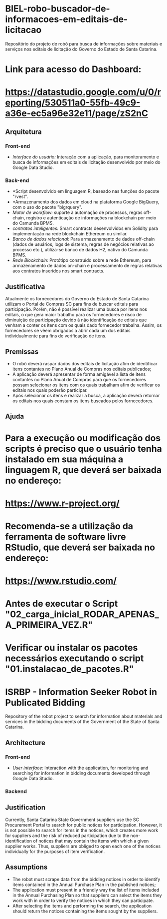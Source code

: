 # BIEL-robo-buscador-de-informacoes-em-editais-de-licitacao
Repositório do projeto de robô para busca de informações sobre materiais e serviços nos editais de licitação do Governo do Estado de Santa Catarina.

# Link para acesso do Dashboard:
# https://datastudio.google.com/u/0/reporting/530511a0-55fb-49c9-a36e-ec5a96e32e11/page/zS2nC

## Arquitetura
### **Front-end**
 - *Interface do usuário:* Interação com a aplicação, para monitoramento e busca de informações em editais de licitação desenvolvido por meio do Google Data Studio.
 
### **Back-end**
 - *Script desenvolvido em linguagem R, baseado nas funções do pacote "rvest".
 - *Armazenamento dos dados em cloud na plataforma Google BigQuery, com o uso do pacote "bigrquery".
 - *Motor de workflow:* suporte à automação de processos, regras off-chain, registro e autenticação de informações na blockchain por meio do Camunda BPMS.
 - *contratos inteligentes:* Smart contracts desenvolvidos em Solidity para implementação na rede blockchain Ethereum ou similar.
 - *Banco de dados relacional:* Para armazenamento de dados off-chain (dados de usuários, logs de sistema, regras de negócios relativas ao processo etc.), utiliza-se banco de dados H2, nativo do Camunda BPMS.
 - *Rede Blockchain:* Protótipo construído sobre a rede Ethereum, para armazenamento de dados on-chain e processamento de regras relativas aos contratos inseridos nos smart contracts.

## **Justificativa**
Atualmente os fornecedores do Governo do Estado de Santa Catarina utilizam o Portal de Compras SC para fins de buscar editais para participação. Porém, não é possível realizar uma busca por itens nos editais, o que gera maior trabalho para os fornecedores e risco de diminuição de participação devido à não identificação de editais que venham a conter os itens com os quais dado fornecedor trabalha. Assim, os fornecedores se vêem obrigados a abrir cada um dos editais individualmente para fins de verificação de itens. 

## **Premissas**
- O robô deverá raspar dados dos editais de licitação afim de identificar itens contantes no Plano Anual de Compras nos editais publicados;
- A aplicação deverá apresentar de forma amigável a lista de itens contantes no Plano Anual de Compras para que os fornecedores possam selecionar os itens com os quais trabalham afim de verificar os editais nos quais poderão participar.
- Após selecionar os itens e realizar a busca, a aplicação deverá retornar os editais nos quais constam os itens buscados pelos fornecedores.

## Ajuda
# Para a execução ou modificação dos scripts é preciso que o usuário tenha instalado em sua máquina a linguagem R, que deverá ser baixada no endereço:
# https://www.r-project.org/
# Recomenda-se a utilização da ferramenta de software livre RStudio, que deverá ser baixada no endereço:
# https://www.rstudio.com/
# Antes de executar o Script "02_carga_inicial_RODAR_APENAS_A_PRIMEIRA_VEZ.R"
# Verificar ou instalar os pacotes necessários executando o script "01.instalacao_de_pacotes.R"

# ISRBP - Information Seeker Robot in Publicated Bidding
Repository of the robot project to search for information about materials and services in the bidding documents of the Government of the State of Santa Catarina.
 
## Architecture
### **Front-end**
- *User interface:* Interaction with the application, for monitoring and searching for information in bidding documents developed through Google Data Studio.

### **Backend**

## **Justification**
Currently, Santa Catarina State Government suppliers use the SC Procurement Portal to search for public notices for participation. However, it is not possible to search for items in the notices, which creates more work for suppliers and the risk of reduced participation due to the non-identification of notices that may contain the items with which a given supplier works. Thus, suppliers are obliged to open each one of the notices individually for the purposes of item verification.

## **Assumptions**
- The robot must scrape data from the bidding notices in order to identify items contained in the Annual Purchase Plan in the published notices;
- The application must present in a friendly way the list of items included in the Annual Purchasing Plan so that suppliers can select the items they work with in order to verify the notices in which they can participate.
- After selecting the items and performing the search, the application should return the notices containing the items sought by the suppliers.
